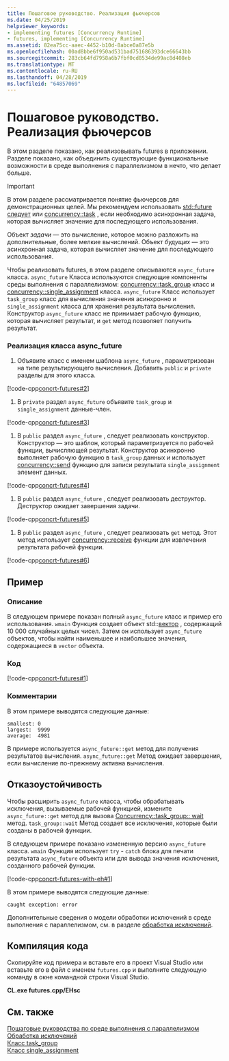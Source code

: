 ```yaml
---
title: Пошаговое руководство. Реализация фьючерсов
ms.date: 04/25/2019
helpviewer_keywords:
- implementing futures [Concurrency Runtime]
- futures, implementing [Concurrency Runtime]
ms.assetid: 82ea75cc-aaec-4452-b10d-8abce0a87e5b
ms.openlocfilehash: 00ad8bbe6f950ad531bad751686393dce66643bb
ms.sourcegitcommit: 283cb64fd7958a6b7fbf0cd8534de99ac8d408eb
ms.translationtype: MT
ms.contentlocale: ru-RU
ms.lasthandoff: 04/28/2019
ms.locfileid: "64857069"
---
```

# <a name="walkthrough-implementing-futures"></a>Пошаговое руководство. Реализация фьючерсов

В этом разделе показано, как реализовывать futures в приложении. Разделе показано, как объединить существующие функциональные возможности в среде выполнения с параллелизмом в нечто, что делает больше.

> [!IMPORTANT]
>  В этом разделе рассматривается понятие фьючерсов для демонстрационных целей. Мы рекомендуем использовать [std::future следует](../../standard-library/future-class.md) или [concurrency::task](../../parallel/concrt/reference/task-class.md) , если необходимо асинхронная задача, которая вычисляет значение для последующего использования.

Объект *задачи* — это вычисление, которое можно разложить на дополнительные, более мелкие вычислений. Объект *будущих* — это асинхронная задача, которая вычисляет значение для последующего использования.

Чтобы реализовать futures, в этом разделе описываются `async_future` класса. `async_future` Класса используются следующие компоненты среды выполнения с параллелизмом: [concurrency::task_group](reference/task-group-class.md) класс и [concurrency::single_assignment](../../parallel/concrt/reference/single-assignment-class.md) класса. `async_future` Класс использует `task_group` класс для вычисления значения асинхронно и `single_assignment` класса для хранения результата вычисления. Конструктор `async_future` класс не принимает рабочую функцию, которая вычисляет результат, и `get` метод позволяет получить результат.

### <a name="to-implement-the-asyncfuture-class"></a>Реализация класса async_future

1. Объявите класс с именем шаблона `async_future` , параметризован на типе результирующего вычисления. Добавить `public` и `private` разделы для этого класса.

[!code-cpp[concrt-futures#2](../../parallel/concrt/codesnippet/cpp/walkthrough-implementing-futures_1.cpp)]

1. В `private` раздел `async_future` объявите `task_group` и `single_assignment` данные-член.

[!code-cpp[concrt-futures#3](../../parallel/concrt/codesnippet/cpp/walkthrough-implementing-futures_2.cpp)]

1. В `public` раздел `async_future` , следует реализовать конструктор. Конструктор — это шаблон, который параметризуется по рабочей функции, вычисляющей результат. Конструктор асинхронно выполняет рабочую функцию в `task_group` данных и использует [concurrency::send](reference/concurrency-namespace-functions.md#send) функцию для записи результата `single_assignment` элемент данных.

[!code-cpp[concrt-futures#4](../../parallel/concrt/codesnippet/cpp/walkthrough-implementing-futures_3.cpp)]

1. В `public` раздел `async_future` , следует реализовать деструктор. Деструктор ожидает завершения задачи.

[!code-cpp[concrt-futures#5](../../parallel/concrt/codesnippet/cpp/walkthrough-implementing-futures_4.cpp)]

1. В `public` раздел `async_future` , следует реализовать `get` метод. Этот метод использует [concurrency::receive](reference/concurrency-namespace-functions.md#receive) функции для извлечения результата рабочей функции.

[!code-cpp[concrt-futures#6](../../parallel/concrt/codesnippet/cpp/walkthrough-implementing-futures_5.cpp)]

## <a name="example"></a>Пример

### <a name="description"></a>Описание

В следующем примере показан полный `async_future` класс и пример его использования. `wmain` Функция создает объект std::[вектор](../../standard-library/vector-class.md) , содержащий 10 000 случайных целых чисел. Затем он использует `async_future` объектов, чтобы найти наименьшее и наибольшее значения, содержащиеся в `vector` объекта.

### <a name="code"></a>Код

[!code-cpp[concrt-futures#1](../../parallel/concrt/codesnippet/cpp/walkthrough-implementing-futures_6.cpp)]

### <a name="comments"></a>Комментарии

В этом примере выводятся следующие данные:

```Output
smallest: 0
largest:  9999
average:  4981
```

В примере используется `async_future::get` метод для получения результатов вычисления. `async_future::get` Метод ожидает завершения, если вычисление по-прежнему активна вычисления.

## <a name="robust-programming"></a>Отказоустойчивость

Чтобы расширить `async_future` класса, чтобы обрабатывать исключения, вызываемые рабочей функцией, измените `async_future::get` метод для вызова [Concurrency::task_group:: wait](reference/task-group-class.md#wait) метод. `task_group::wait` Метод создает все исключения, которые были созданы в рабочей функции.

В следующем примере показано измененную версию `async_future` класса. `wmain` Функция использует `try` - `catch` блока для печати результата `async_future` объекта или для вывода значения исключения, созданного рабочей функции.

[!code-cpp[concrt-futures-with-eh#1](../../parallel/concrt/codesnippet/cpp/walkthrough-implementing-futures_7.cpp)]

В этом примере выводятся следующие данные:

```Output
caught exception: error
```

Дополнительные сведения о модели обработки исключений в среде выполнения с параллелизмом, см. в разделе [обработка исключений](../../parallel/concrt/exception-handling-in-the-concurrency-runtime.md).

## <a name="compiling-the-code"></a>Компиляция кода

Скопируйте код примера и вставьте его в проект Visual Studio или вставьте его в файл с именем `futures.cpp` и выполните следующую команду в окне командной строки Visual Studio.

**CL.exe futures.cpp/EHsc**

## <a name="see-also"></a>См. также

[Пошаговые руководства по среде выполнения с параллелизмом](../../parallel/concrt/concurrency-runtime-walkthroughs.md)<br/>
[Обработка исключений](../../parallel/concrt/exception-handling-in-the-concurrency-runtime.md)<br/>
[Класс task_group](reference/task-group-class.md)<br/>
[Класс single_assignment](../../parallel/concrt/reference/single-assignment-class.md)
